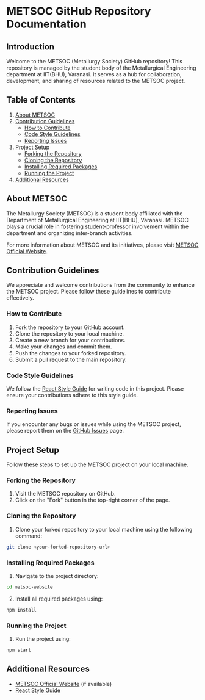 # METSOC GitHub Repository Documentation

## Introduction

Welcome to the METSOC (Metallurgy Society) GitHub repository! This repository is managed by the student body of the Metallurgical Engineering department at IIT(BHU), Varanasi. It serves as a hub for collaboration, development, and sharing of resources related to the METSOC project.

## Table of Contents

1. [About METSOC](#about-metsoc)
2. [Contribution Guidelines](#contribution-guidelines)
   - [How to Contribute](#how-to-contribute)
   - [Code Style Guidelines](#code-style-guidelines)
   - [Reporting Issues](#reporting-issues)
3. [Project Setup](#project-setup)
   - [Forking the Repository](#forking-the-repository)
   - [Cloning the Repository](#cloning-the-repository)
   - [Installing Required Packages](#installing-required-packages)
   - [Running the Project](#running-the-project)
4. [Additional Resources](#additional-resources)

## About METSOC

The Metallurgy Society (METSOC) is a student body affiliated with the Department of Metallurgical Engineering at IIT(BHU), Varanasi. METSOC plays a crucial role in fostering student-professor involvement within the department and organizing inter-branch activities.

For more information about METSOC and its initiatives, please visit [METSOC Official Website](https://metsoc-website.vercel.app/).

## Contribution Guidelines

We appreciate and welcome contributions from the community to enhance the METSOC project. Please follow these guidelines to contribute effectively.

### How to Contribute

1. Fork the repository to your GitHub account.
2. Clone the repository to your local machine.
3. Create a new branch for your contributions.
4. Make your changes and commit them.
5. Push the changes to your forked repository.
6. Submit a pull request to the main repository.

### Code Style Guidelines

We follow the [React Style Guide](https://react.dev/) for writing code in this project. Please ensure your contributions adhere to this style guide.

### Reporting Issues

If you encounter any bugs or issues while using the METSOC project, please report them on the [GitHub Issues](https://github.com/bayush-9/metsoc-website/issues) page.

## Project Setup

Follow these steps to set up the METSOC project on your local machine.

### Forking the Repository

1. Visit the METSOC repository on GitHub.
2. Click on the "Fork" button in the top-right corner of the page.

### Cloning the Repository

1. Clone your forked repository to your local machine using the following command:
```bash
git clone <your-forked-repository-url>
```

### Installing Required Packages

1. Navigate to the project directory:
```bash
cd metsoc-website
```

2. Install all required packages using:
```bash
npm install
```

### Running the Project

1. Run the project using:
```bash
npm start
```

## Additional Resources

- [METSOC Official Website](https://metsoc-website.vercel.app/) (if available)
- [React Style Guide](https://react.dev/)
